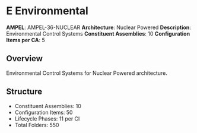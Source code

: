 # E Environmental

**AMPEL**: AMPEL-36-NUCLEAR
**Architecture**: Nuclear Powered
**Description**: Environmental Control Systems
**Constituent Assemblies**: 10
**Configuration Items per CA**: 5

## Overview
Environmental Control Systems for Nuclear Powered architecture.

## Structure
- Constituent Assemblies: 10
- Configuration Items: 50
- Lifecycle Phases: 11 per CI
- Total Folders: 550
